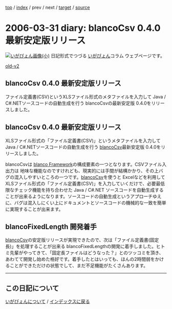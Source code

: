 [top](https://igapyon.github.io/diary/) 
 / [index](https://igapyon.github.io/diary/2006/index.html) 
 / prev 
 / next 
 / [target](https://igapyon.github.io/diary/2006/ig060331.html) 
 / [source](https://github.com/igapyon/diary/blob/gh-pages/2006/ig060331.html.src.md) 

2006-03-31 diary: blancoCsv 0.4.0 最新安定版リリース
=====================================================================================================
[![いがぴょん画像(小)](https://igapyon.github.io/diary/images/iga200306s.jpg "いがぴょん")](https://igapyon.github.io/diary/memo/memoigapyon.html) 日記形式でつづる [いがぴょん](https://igapyon.github.io/diary/memo/memoigapyon.html)コラム ウェブページです。

[old-v2](ig060331-orig.html)

## blancoCsv 0.4.0 最新安定版リリース

ファイル定義書(CSV)というXLSファイル形式のメタファイルを入力して Java / C#.NETソースコードの自動生成を行う blancoCsvの最新安定版 0.4.0をリリースしました。


## blancoCsv 0.4.0 最新安定版リリース

XLSファイル形式の「ファイル定義書(CSV)」というメタファイルを入力して Java / C#.NETソースコードの自動生成を行う [blancoCsv](http://www.igapyon.jp/blanco/blancocsv.html)最新安定版 0.4.0をリリースしました。

blancoCsvは [blanco Framework](http://www.igapyon.jp/blanco/blanco.ja.html)の構成要素の一つとなります。CSVファイル入出力は 地味な機能なのですけれども、現実的には手間が結構かかり、その上バグの混入しやすいところの一つです。[blancoCsv](http://www.igapyon.jp/blanco/blancocsv.html)を使うと Excelなどを利用して XLSファイル形式の「ファイル定義書(CSV)」を入力していくだけで、必要最低限なチェック機能を持ち合わせた
Java / C#.NET ソースコードを自動生成することが出来るようになります。ソースコードの自動生成というアプローチゆえに、バグは混入しにくい上にドキュメントとソースコードの機械的な一致を簡単に実現することが出来ます。

## blancoFixedLength 開発着手

[blancoCsv](http://www.igapyon.jp/blanco/blancocsv.html)の安定版リリースが実現できたので、次は「ファイル定義書(固定長)」を処理することが出来る blancoFixedLengthの開発に着手しました。ヒトミ先輩がやってきて、「固定長ファイルはどうなった？」とのツッコミを頂き、あわてて開発し始めた格好です。着手したとはいっても、ほんの2時間弱をかけることができただけの状態でして、まだ不足機能がたくさんあります。


----------------------------------------------------------------------------------------------------

## この日記について
[いがぴょんについて](https://igapyon.github.io/diary/memo/memoigapyon.html) / [インデックスに戻る](https://igapyon.github.io/diary/idxall.html)
